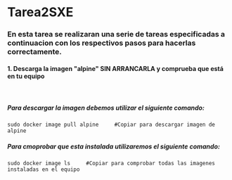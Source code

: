 # Tarea2SXE

### En esta tarea se realizaran una serie de tareas especificadas a continuacion con los respectivos pasos para hacerlas correctamente.

#### 1. Descarga la imagen "alpine" SIN ARRANCARLA y comprueba que está en tu equipo
  ‎ 
##### Para descargar la imagen debemos utilizar el siguiente comando:

```
sudo docker image pull alpine     #Copiar para descargar imagen de alpine
```
##### Para cmoprobar que esta instalada utilizaremos el siguiente comando:
```
sudo docker image ls     #Copiar para comprobar todas las imagenes instaladas en el equipo
```








